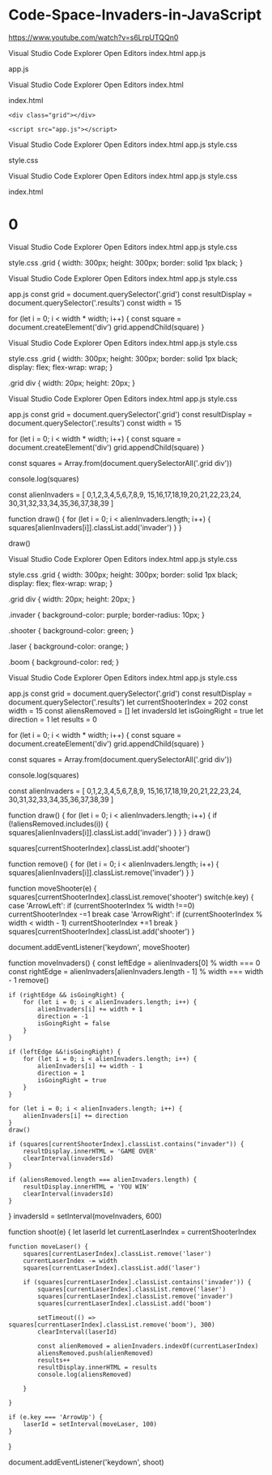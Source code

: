 # Code-Space-Invaders-in-JavaScript

https://www.youtube.com/watch?v=s6LrpUTQQn0 

Visual Studio Code
Explorer 
Open Editors 
index.html
app.js

app.js

Visual Studio Code
Explorer 
Open Editors
index.html

index.html
<!DOCTYPE html>
<html lang="en">
<head>
    <meta charset="UTF-8">
    <meta name="viewport" content="width=device-width, initial-scale=1.0">
<title>Space Invaders</title>
</head>
<body>
    
    <div class="grid"></div>

    <script src="app.js"></script>
</body>
</html>

Visual Studio Code
Explorer 
Open Editors 
index.html
app.js
style.css

style.css

Visual Studio Code
Explorer 
Open Editors 
index.html
app.js
style.css

index.html
<!DOCTYPE html>
<html lang="en">
<head>
    <meta charset="UTF-8">
    <meta name="viewport" content="width=device-width, initial-scale=1.0">
    <title>Space Invaders</title>
    <link rel="stylesheet" href="style.css">
</head>
<body>
    <h1 class="results">0</h1>
    <div class="grid"></div>
    <script src="app.js"></script>
</body>
</html>

Visual Studio Code
Explorer 
Open Editors 
index.html
app.js
style.css

style.css
.grid {
    width: 300px;
    height: 300px;
    border: solid 1px black;
}

Visual Studio Code
Explorer 
Open Editors 
index.html
app.js
style.css

app.js
const grid = document.querySelector('.grid')
const resultDisplay = document.querySelector('.results')
const width = 15

for (let i = 0; i < width * width; i++) {
    const square = document.createElement('div')
    grid.appendChild(square)
}

Visual Studio Code
Explorer 
Open Editors 
index.html
app.js
style.css

style.css
.grid {
    width: 300px;
    height: 300px;
    border: solid 1px black;
    display: flex;
    flex-wrap: wrap;
}

.grid div {
    width: 20px;
    height: 20px;
}

Visual Studio Code
Explorer 
Open Editors 
index.html
app.js
style.css

app.js
const grid = document.querySelector('.grid')
const resultDisplay = document.querySelector('.results')
const width = 15

for (let i = 0; i < width * width; i++) {
    const square = document.createElement('div')
    grid.appendChild(square)
}

const squares = Array.from(document.querySelectorAll('.grid div'))

console.log(squares)

const alienInvaders = [
    0,1,2,3,4,5,6,7,8,9,
    15,16,17,18,19,20,21,22,23,24,
    30,31,32,33,34,35,36,37,38,39
]

function draw() {
    for (let i = 0; i < alienInvaders.length; i++) {
        squares[alienInvaders[i]].classList.add('invader')
    }
}

draw()

Visual Studio Code
Explorer 
Open Editors 
index.html
app.js
style.css

style.css
.grid {
    width: 300px;
    height: 300px;
    border: solid 1px black;
    display: flex;
    flex-wrap: wrap;
}

.grid div {
    width: 20px;
    height: 20px;
}

.invader {
    background-color: purple;
    border-radius: 10px;
}

.shooter {
    background-color: green;
}

.laser {
    background-color: orange;
}

.boom {
    background-color: red;
}

Visual Studio Code
Explorer 
Open Editors 
index.html
app.js
style.css

app.js
const grid = document.querySelector('.grid')
const resultDisplay = document.querySelector('.results')
let currentShooterIndex = 202
const width = 15
const aliensRemoved = []
let invadersId
let isGoingRight = true
let direction = 1
let results = 0 
    
for (let i = 0; i < width * width; i++) {
    const square = document.createElement('div')
    grid.appendChild(square)
}

const squares = Array.from(document.querySelectorAll('.grid div'))

console.log(squares)

const alienInvaders = [
    0,1,2,3,4,5,6,7,8,9,
    15,16,17,18,19,20,21,22,23,24,
    30,31,32,33,34,35,36,37,38,39
]

function draw() {
    for (let i = 0; i < alienInvaders.length; i++) {
        if (!aliensRemoved.includes(i)) {
            squares[alienInvaders[i]].classList.add('invader')
        }
    }
}
draw()

squares[currentShooterIndex].classList.add('shooter')

function remove() {
    for (let i = 0; i < alienInvaders.length; i++) {
        squares[alienInvaders[i]].classList.remove('invader')
    }
}

function moveShooter(e) {
    squares[currentShooterIndex].classList.remove('shooter')
    switch(e.key) {
        case 'ArrowLeft':
            if (currentShooterIndex % width !==0) currentShooterIndex -=1
            break 
        case 'ArrowRight':
            if (currentShooterIndex % width < width - 1) currentShooterIndex +=1
            break
    }
    squares[currentShooterIndex].classList.add('shooter')
}

document.addEventListener('keydown', moveShooter)

function moveInvaders() {
    const leftEdge = alienInvaders[0] % width === 0
    const rightEdge = alienInvaders[alienInvaders.length - 1] % width === width - 1
    remove()

    if (rightEdge && isGoingRight) {
        for (let i = 0; i < alienInvaders.length; i++) {
            alienInvaders[i] += width + 1
            direction = -1
            isGoingRight = false
        }        
    }

    if (leftEdge &&!isGoingRight) {
        for (let i = 0; i < alienInvaders.length; i++) {
            alienInvaders[i] += width - 1
            direction = 1
            isGoingRight = true
        }
    }

    for (let i = 0; i < alienInvaders.length; i++) {
        alienInvaders[i] += direction
    }
    draw()

    if (squares[currentShooterIndex].classList.contains("invader")) {
        resultDisplay.innerHTML = 'GAME OVER'
        clearInterval(invadersId)
    }

    if (aliensRemoved.length === alienInvaders.length) {
        resultDisplay.innerHTML = 'YOU WIN'
        clearInterval(invadersId)
    }

}
invadersId = setInterval(moveInvaders, 600)

function shoot(e) {
    let laserId
    let currentLaserIndex = currentShooterIndex

    function moveLaser() {
        squares[currentLaserIndex].classList.remove('laser')
        currentLaserIndex -= width
        squares[currentLaserIndex].classList.add('laser')

        if (squares[currentLaserIndex].classList.contains('invader')) {
            squares[currentLaserIndex].classList.remove('laser')
            squares[currentLaserIndex].classList.remove('invader')
            squares[currentLaserIndex].classList.add('boom')

            setTimeout(() => squares[currentLaserIndex].classList.remove('boom'), 300)
            clearInterval(laserId)

            const alienRemoved = alienInvaders.indexOf(currentLaserIndex)
            aliensRemoved.push(alienRemoved)
            results++
            resultDisplay.innerHTML = results
            console.log(aliensRemoved)

        }

    }

    if (e.key === 'ArrowUp') {
        laserId = setInterval(moveLaser, 100)
    }
}

document.addEventListener('keydown', shoot)











